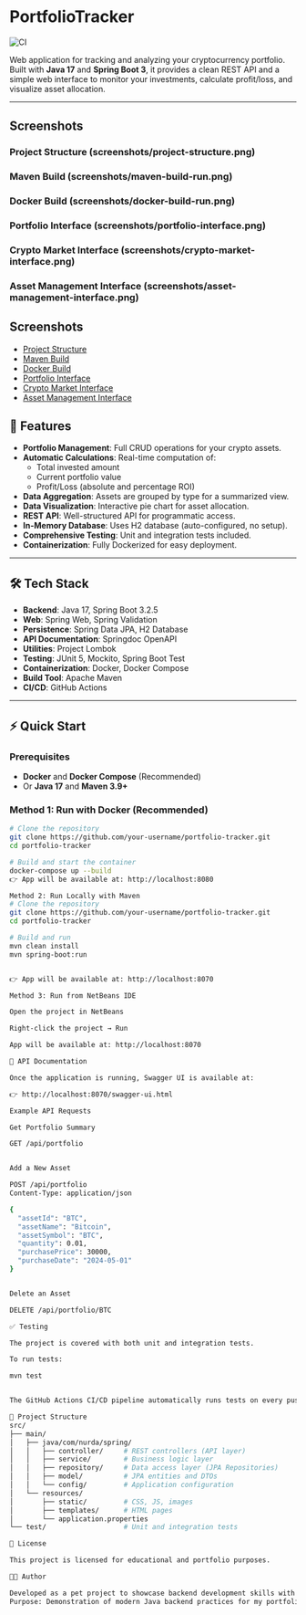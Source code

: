 # PortfolioTracker

![CI](https://github.com/t0ny777/PortfolioTracker/actions/workflows/ci.yml/badge.svg)

Web application for tracking and analyzing your cryptocurrency portfolio.  
Built with **Java 17** and **Spring Boot 3**, it provides a clean REST API and a simple web interface to monitor your investments, calculate profit/loss, and visualize asset allocation.

---
## Screenshots 
### Project Structure (screenshots/project-structure.png) 
### Maven Build (screenshots/maven-build-run.png) 
### Docker Build (screenshots/docker-build-run.png) 
### Portfolio Interface (screenshots/portfolio-interface.png) 
### Crypto Market Interface (screenshots/crypto-market-interface.png) 
### Asset Management Interface (screenshots/asset-management-interface.png)

## Screenshots

- [Project Structure](screenshots/project-structure.png)
- [Maven Build](screenshots/maven-build-run.jpg)
- [Docker Build](screenshots/docker-build-run.jpg)
- [Portfolio Interface](screenshots/portfolio-interface.png)
- [Crypto Market Interface](screenshots/crypto-market-interface.png)
- [Asset Management Interface](screenshots/asset-management-interface.jpg)


## 🚀 Features

- **Portfolio Management**: Full CRUD operations for your crypto assets.  
- **Automatic Calculations**: Real-time computation of:  
  - Total invested amount  
  - Current portfolio value  
  - Profit/Loss (absolute and percentage ROI)  
- **Data Aggregation**: Assets are grouped by type for a summarized view.  
- **Data Visualization**: Interactive pie chart for asset allocation.  
- **REST API**: Well-structured API for programmatic access.  
- **In-Memory Database**: Uses H2 database (auto-configured, no setup).  
- **Comprehensive Testing**: Unit and integration tests included.  
- **Containerization**: Fully Dockerized for easy deployment.  

---

## 🛠️ Tech Stack

- **Backend**: Java 17, Spring Boot 3.2.5  
- **Web**: Spring Web, Spring Validation  
- **Persistence**: Spring Data JPA, H2 Database  
- **API Documentation**: Springdoc OpenAPI  
- **Utilities**: Project Lombok  
- **Testing**: JUnit 5, Mockito, Spring Boot Test  
- **Containerization**: Docker, Docker Compose  
- **Build Tool**: Apache Maven  
- **CI/CD**: GitHub Actions  

---

## ⚡ Quick Start

### Prerequisites
- **Docker** and **Docker Compose** (Recommended)  
- Or **Java 17** and **Maven 3.9+**

### Method 1: Run with Docker (Recommended)

```bash
# Clone the repository
git clone https://github.com/your-username/portfolio-tracker.git
cd portfolio-tracker

# Build and start the container
docker-compose up --build
👉 App will be available at: http://localhost:8080

Method 2: Run Locally with Maven
# Clone the repository
git clone https://github.com/your-username/portfolio-tracker.git
cd portfolio-tracker

# Build and run
mvn clean install
mvn spring-boot:run


👉 App will be available at: http://localhost:8070

Method 3: Run from NetBeans IDE

Open the project in NetBeans

Right-click the project → Run

App will be available at: http://localhost:8070

📖 API Documentation

Once the application is running, Swagger UI is available at:

👉 http://localhost:8070/swagger-ui.html

Example API Requests

Get Portfolio Summary

GET /api/portfolio


Add a New Asset

POST /api/portfolio
Content-Type: application/json

{
  "assetId": "BTC",
  "assetName": "Bitcoin",
  "assetSymbol": "BTC",
  "quantity": 0.01,
  "purchasePrice": 30000,
  "purchaseDate": "2024-05-01"
}


Delete an Asset

DELETE /api/portfolio/BTC

✅ Testing

The project is covered with both unit and integration tests.

To run tests:

mvn test


The GitHub Actions CI/CD pipeline automatically runs tests on every push.

📁 Project Structure
src/
├── main/
│   ├── java/com/nurda/spring/
│   │   ├── controller/     # REST controllers (API layer)
│   │   ├── service/        # Business logic layer
│   │   ├── repository/     # Data access layer (JPA Repositories)
│   │   ├── model/          # JPA entities and DTOs
│   │   └── config/         # Application configuration
│   └── resources/
│       ├── static/         # CSS, JS, images
│       ├── templates/      # HTML pages
│       └── application.properties
└── test/                   # Unit and integration tests

📝 License

This project is licensed for educational and portfolio purposes.

👨‍💻 Author

Developed as a pet project to showcase backend development skills with Java and Spring Boot.
Purpose: Demonstration of modern Java backend practices for my portfolio, aiming to secure a Junior Java Backend Developer position.
